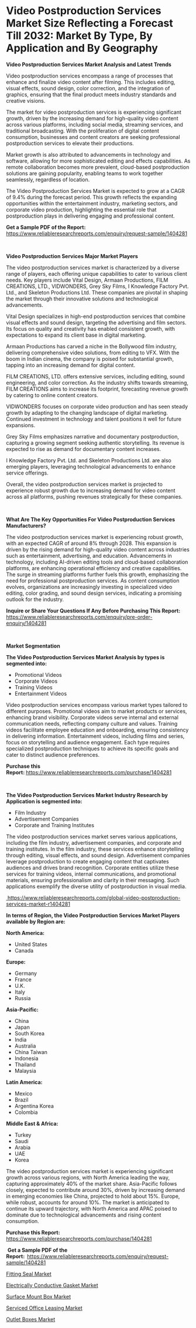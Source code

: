 <p><h1>Video Postproduction Services Market Size Reflecting a Forecast Till 2032: Market By Type, By Application and By Geography</h1></p><p><strong>Video Postproduction Services Market Analysis and Latest Trends</strong></p>
<p><p>Video postproduction services encompass a range of processes that enhance and finalize video content after filming. This includes editing, visual effects, sound design, color correction, and the integration of graphics, ensuring that the final product meets industry standards and creative visions.</p><p>The market for video postproduction services is experiencing significant growth, driven by the increasing demand for high-quality video content across various platforms, including social media, streaming services, and traditional broadcasting. With the proliferation of digital content consumption, businesses and content creators are seeking professional postproduction services to elevate their productions.</p><p>Market growth is also attributed to advancements in technology and software, allowing for more sophisticated editing and effects capabilities. As remote collaboration becomes more prevalent, cloud-based postproduction solutions are gaining popularity, enabling teams to work together seamlessly, regardless of location.</p><p>The Video Postproduction Services Market is expected to grow at a CAGR of 9.4% during the forecast period. This growth reflects the expanding opportunities within the entertainment industry, marketing sectors, and corporate video production, highlighting the essential role that postproduction plays in delivering engaging and professional content.</p></p>
<p><strong>Get a Sample PDF of the Report:&nbsp;</strong> <a href="https://www.reliableresearchreports.com/enquiry/request-sample/1404281?utm_campaign=2794&utm_medium=2&utm_source=Github&utm_content=ia&utm_term=28032025&utm_id=video-postproduction-services">https://www.reliableresearchreports.com/enquiry/request-sample/1404281</a></p>
<p>&nbsp;</p>
<p><strong>Video Postproduction Services Major Market Players</strong></p>
<p><p>The video postproduction services market is characterized by a diverse range of players, each offering unique capabilities to cater to various client needs. Key players include Vital Design, Armaan Productions, FILM CREATIONS, LTD., VIDWONDERS, Grey Sky Films, I Knowledge Factory Pvt. Ltd., and Skeleton Productions Ltd. These companies are pivotal in shaping the market through their innovative solutions and technological advancements.</p><p>Vital Design specializes in high-end postproduction services that combine visual effects and sound design, targeting the advertising and film sectors. Its focus on quality and creativity has enabled consistent growth, with expectations to expand its client base in digital marketing.</p><p>Armaan Productions has carved a niche in the Bollywood film industry, delivering comprehensive video solutions, from editing to VFX. With the boom in Indian cinema, the company is poised for substantial growth, tapping into an increasing demand for digital content.</p><p>FILM CREATIONS, LTD. offers extensive services, including editing, sound engineering, and color correction. As the industry shifts towards streaming, FILM CREATIONS aims to increase its footprint, forecasting revenue growth by catering to online content creators.</p><p>VIDWONDERS focuses on corporate video production and has seen steady growth by adapting to the changing landscape of digital marketing. Continued investment in technology and talent positions it well for future expansions.</p><p>Grey Sky Films emphasizes narrative and documentary postproduction, capturing a growing segment seeking authentic storytelling. Its revenue is expected to rise as demand for documentary content increases.</p><p>I Knowledge Factory Pvt. Ltd. and Skeleton Productions Ltd. are also emerging players, leveraging technological advancements to enhance service offerings.</p><p>Overall, the video postproduction services market is projected to experience robust growth due to increasing demand for video content across all platforms, pushing revenues strategically for these companies.</p></p>
<p>&nbsp;</p>
<p><strong>What Are The Key Opportunities For Video Postproduction Services Manufacturers?</strong></p>
<p><p>The video postproduction services market is experiencing robust growth, with an expected CAGR of around 8% through 2028. This expansion is driven by the rising demand for high-quality video content across industries such as entertainment, advertising, and education. Advancements in technology, including AI-driven editing tools and cloud-based collaboration platforms, are enhancing operational efficiency and creative capabilities. The surge in streaming platforms further fuels this growth, emphasizing the need for professional postproduction services. As content consumption evolves, organizations are increasingly investing in specialized video editing, color grading, and sound design services, indicating a promising outlook for the industry.</p></p>
<p><strong>Inquire or Share Your Questions If Any Before Purchasing This Report:</strong> <a href="https://www.reliableresearchreports.com/enquiry/pre-order-enquiry/1404281?utm_campaign=2794&utm_medium=2&utm_source=Github&utm_content=ia&utm_term=28032025&utm_id=video-postproduction-services">https://www.reliableresearchreports.com/enquiry/pre-order-enquiry/1404281</a></p>
<p>&nbsp;</p>
<p><strong>Market Segmentation</strong></p>
<p><strong>The Video Postproduction Services Market Analysis by types is segmented into:</strong></p>
<p><ul><li>Promotional Videos</li><li>Corporate Videos</li><li>Training Videos</li><li>Entertainment Videos</li></ul></p>
<p><p>Video postproduction services encompass various market types tailored to different purposes. Promotional videos aim to market products or services, enhancing brand visibility. Corporate videos serve internal and external communication needs, reflecting company culture and values. Training videos facilitate employee education and onboarding, ensuring consistency in delivering information. Entertainment videos, including films and series, focus on storytelling and audience engagement. Each type requires specialized postproduction techniques to achieve its specific goals and cater to distinct audience preferences.</p></p>
<p><strong>Purchase this Report:&nbsp;</strong><a href="https://www.reliableresearchreports.com/purchase/1404281?utm_campaign=2794&utm_medium=2&utm_source=Github&utm_content=ia&utm_term=28032025&utm_id=video-postproduction-services">https://www.reliableresearchreports.com/purchase/1404281</a></p>
<p>&nbsp;</p>
<p><strong>The Video Postproduction Services Market Industry Research by Application is segmented into:</strong></p>
<p><ul><li>Film Industry</li><li>Advertisement Companies</li><li>Corporate and Training Institutes</li></ul></p>
<p><p>The video postproduction services market serves various applications, including the film industry, advertisement companies, and corporate and training institutes. In the film industry, these services enhance storytelling through editing, visual effects, and sound design. Advertisement companies leverage postproduction to create engaging content that captivates audiences and drives brand recognition. Corporate entities utilize these services for training videos, internal communications, and promotional materials, ensuring professionalism and clarity in their messaging. Such applications exemplify the diverse utility of postproduction in visual media.</p></p>
<p><a href="https://www.reliableresearchreports.com/global-video-postproduction-services-market-r1404281?utm_campaign=2794&utm_medium=2&utm_source=Github&utm_content=ia&utm_term=28032025&utm_id=video-postproduction-services">&nbsp;https://www.reliableresearchreports.com/global-video-postproduction-services-market-r1404281</a></p>
<p><strong>In terms of Region, the Video Postproduction Services Market Players available by Region are:</strong></p>
<p>
    <p> <strong> North America: </strong>
        <ul>
            <li>United States</li>
            <li>Canada</li>
        </ul>
        </p> 
    <p> <strong> Europe: </strong>
        <ul>
            <li>Germany</li>
            <li>France</li>
            <li>U.K.</li>
            <li>Italy</li>
            <li>Russia</li>
        </ul>
        </p> 
    <p> <strong> Asia-Pacific: </strong>
        <ul>
            <li>China</li>
            <li>Japan</li>
            <li>South Korea</li>
            <li>India</li>
            <li>Australia</li>
            <li>China Taiwan</li>
            <li>Indonesia</li>
            <li>Thailand</li>
            <li>Malaysia</li>
        </ul>
        </p> 
    <p> <strong> Latin America: </strong>
        <ul>
            <li>Mexico</li>
            <li>Brazil</li>
            <li>Argentina Korea</li>
            <li>Colombia</li>
        </ul>
        </p> 
    <p> <strong> Middle East & Africa: </strong>
        <ul>
            <li>Turkey</li>
            <li>Saudi</li>
            <li>Arabia</li>
            <li>UAE</li>
            <li>Korea</li>
        </ul>
    </p>
    </p>
<p><p>The video postproduction services market is experiencing significant growth across various regions, with North America leading the way, capturing approximately 40% of the market share. Asia-Pacific follows closely, expected to contribute around 30%, driven by increasing demand in emerging economies like China, projected to hold about 15%. Europe, while robust, accounts for around 10%. The market is anticipated to continue its upward trajectory, with North America and APAC poised to dominate due to technological advancements and rising content consumption.</p></p>
<p><strong>Purchase this Report: </strong><a href="https://www.reliableresearchreports.com/purchase/1404281?utm_campaign=2794&utm_medium=2&utm_source=Github&utm_content=ia&utm_term=28032025&utm_id=video-postproduction-services">https://www.reliableresearchreports.com/purchase/1404281</a></p>
<p>&nbsp;<strong>Get a Sample PDF of the Report:&nbsp;&nbsp;</strong><a href="https://www.reliableresearchreports.com/enquiry/request-sample/1404281?utm_campaign=2794&utm_medium=2&utm_source=Github&utm_content=ia&utm_term=28032025&utm_id=video-postproduction-services">https://www.reliableresearchreports.com/enquiry/request-sample/1404281</a></p>
<p><strong></strong></p>
<p><p><a href="https://www.linkedin.com/pulse/fitting-seal-market-analysis-driving-business-advancement-growing-u6w9e?utm_campaign=2794&utm_medium=2&utm_source=Github&utm_content=ia&utm_term=28032025&utm_id=video-postproduction-services">Fitting Seal Market</a></p><p><a href="https://www.linkedin.com/pulse/how-electrically-conductive-gasket-market-projected-soar-ttose?utm_campaign=2794&utm_medium=2&utm_source=Github&utm_content=ia&utm_term=28032025&utm_id=video-postproduction-services">Electrically Conductive Gasket Market</a></p><p><a href="https://www.linkedin.com/pulse/global-surface-mount-box-industry-analysis-share-growth-trends-j2ete?utm_campaign=2794&utm_medium=2&utm_source=Github&utm_content=ia&utm_term=28032025&utm_id=video-postproduction-services">Surface Mount Box Market</a></p><p><a href="https://github.com/abuugjetaj/Market-Research-Report-List-1/blob/main/serviced-office-leasing-market.md?utm_campaign=2794&utm_medium=2&utm_source=Github&utm_content=ia&utm_term=28032025&utm_id=video-postproduction-services">Serviced Office Leasing Market</a></p><p><a href="https://www.linkedin.com/pulse/global-outlet-boxes-market-trends-innovations-forward-looking-snfee?utm_campaign=2794&utm_medium=2&utm_source=Github&utm_content=ia&utm_term=28032025&utm_id=video-postproduction-services">Outlet Boxes Market</a></p></p>
